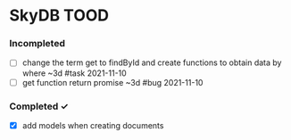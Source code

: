 # SkyDB TOOD

### Incompleted
- [ ] change the term get to findById and create functions to obtain data by where ~3d #task 2021-11-10
- [ ] get function return promise ~3d #bug 2021-11-10

### Completed ✓
- [x] add models when creating documents
